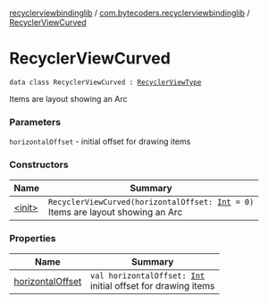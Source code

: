 [recyclerviewbindinglib](../../index.md) / [com.bytecoders.recyclerviewbindinglib](../index.md) / [RecyclerViewCurved](./index.md)

# RecyclerViewCurved

`data class RecyclerViewCurved : `[`RecyclerViewType`](../-recycler-view-type.md)

Items are layout showing an Arc

### Parameters

`horizontalOffset` - initial offset for drawing items

### Constructors

| Name | Summary |
|---|---|
| [&lt;init&gt;](-init-.md) | `RecyclerViewCurved(horizontalOffset: `[`Int`](https://kotlinlang.org/api/latest/jvm/stdlib/kotlin/-int/index.html)` = 0)`<br>Items are layout showing an Arc |

### Properties

| Name | Summary |
|---|---|
| [horizontalOffset](horizontal-offset.md) | `val horizontalOffset: `[`Int`](https://kotlinlang.org/api/latest/jvm/stdlib/kotlin/-int/index.html)<br>initial offset for drawing items |
